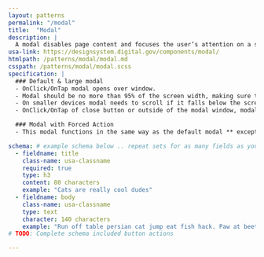 ```yaml
---
layout: patterns
permalink: "/modal"
title:  "Modal"
description: |
  A modal disables page content and focuses the user’s attention on a single task or message.
usa-link: https://designsystem.digital.gov/components/modal/
htmlpath: /patterns/modal/modal.md
csspath: /patterns/modal/modal.scss
specification: |
  ### Default & large modal
  - OnClick/OnTap modal opens over window. 
  - Modal should be no more than 95% of the screen width, making sure that the close button is in view
  - On smaller devices modal needs to scroll if it falls below the screen fold. ** NOTE ** This behavior does not come with the default USWDS! 
  - OnClick/OnTap of close button or outside of the modal window, modal closes.

  ### Modal with Forced Action
  - This modal functions in the same way as the default modal ** except ** modal only closes through button interactions, not from clicking on the screen.

schema: # example schema below .. repeat sets for as many fields as you have
  - fieldname: title
    class-name: usa-classname
    required: true
    type: h3
    content: 80 characters
    example: "Cats are really cool dudes"
  - fieldname: body
    class-name: usa-classname
    type: text
    character: 140 characters
    example: "Run off table persian cat jump eat fish hack. Paw at beetle and eat it before it gets away demand"
# TODO: Complete schema included button actions

---
```

<!--- if extra information is needed for this pattern, write here in Markdown. -->
<!--- to learn markdown format go to https://docs.github.com/en/github/writing-on-github/basic-writing-and-formatting-syntax -->


